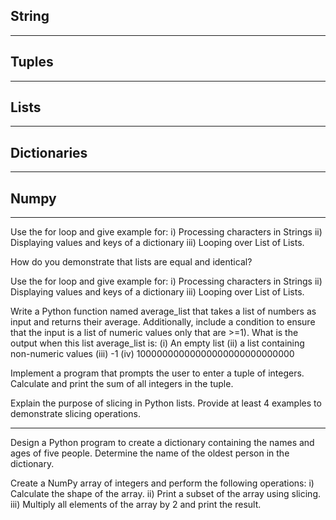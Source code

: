 
## String


____

## Tuples


___

## Lists


___

## Dictionaries



___
## Numpy



___



Use the for loop and give example for:
i) Processing characters in Strings
ii) Displaying values and keys of a dictionary
iii) Looping over List of Lists.

How do you demonstrate that lists are equal and identical?

Use the for loop and give example for:
i) Processing characters in Strings
ii) Displaying values and keys of a dictionary
iii) Looping over List of Lists.



Write a Python function named average_list that takes a list of numbers as input and returns their average. Additionally, include a condition to ensure that the input is a list of numeric values only that are >=1).
What is the output when this list average_list is:
(i) An empty list
(ii) a list containing non-numeric values
(iii) -1
(iv) 10000000000000000000000000000

Implement a program that prompts the user to enter a tuple of integers. Calculate and print the sum of all integers in the tuple.

Explain the purpose of slicing in Python lists. Provide at least 4 examples to demonstrate slicing operations.

____

Design a Python program to create a dictionary containing the names and ages of five people. Determine the name of the oldest person in the dictionary.

Create a NumPy array of integers and perform the following operations:
i) Calculate the shape of the array.
ii) Print a subset of the array using slicing.
iii) Multiply all elements of the array by 2 and print the result.

